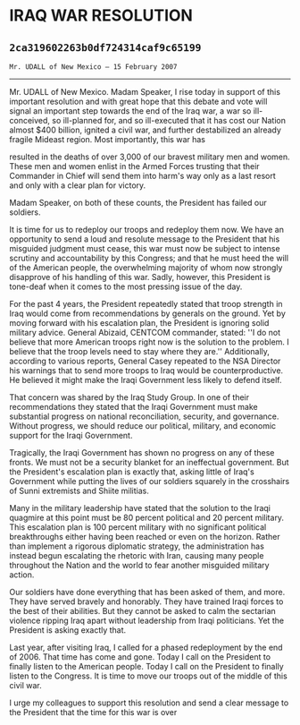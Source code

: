 # IRAQ WAR RESOLUTION
## `2ca319602263b0df724314caf9c65199`
`Mr. UDALL of New Mexico — 15 February 2007`

---


Mr. UDALL of New Mexico. Madam Speaker, I rise today in support of 
this important resolution and with great hope that this debate and vote 
will signal an important step towards the end of the Iraq war, a war so 
ill-conceived, so ill-planned for, and so ill-executed that it has cost 
our Nation almost $400 billion, ignited a civil war, and further 
destabilized an already fragile Mideast region. Most importantly, this 
war has


resulted in the deaths of over 3,000 of our bravest military men and 
women. These men and women enlist in the Armed Forces trusting that 
their Commander in Chief will send them into harm's way only as a last 
resort and only with a clear plan for victory.

Madam Speaker, on both of these counts, the President has failed our 
soldiers.

It is time for us to redeploy our troops and redeploy them now. We 
have an opportunity to send a loud and resolute message to the 
President that his misguided judgment must cease, this war must now be 
subject to intense scrutiny and accountability by this Congress; and 
that he must heed the will of the American people, the overwhelming 
majority of whom now strongly disapprove of his handling of this war. 
Sadly, however, this President is tone-deaf when it comes to the most 
pressing issue of the day.

For the past 4 years, the President repeatedly stated that troop 
strength in Iraq would come from recommendations by generals on the 
ground. Yet by moving forward with his escalation plan, the President 
is ignoring solid military advice. General Abizaid, CENTCOM commander, 
stated: ''I do not believe that more American troops right now is the 
solution to the problem. I believe that the troop levels need to stay 
where they are.'' Additionally, according to various reports, General 
Casey repeated to the NSA Director his warnings that to send more 
troops to Iraq would be counterproductive. He believed it might make 
the Iraqi Government less likely to defend itself.

That concern was shared by the Iraq Study Group. In one of their 
recommendations they stated that the Iraqi Government must make 
substantial progress on national reconciliation, security, and 
governance. Without progress, we should reduce our political, military, 
and economic support for the Iraqi Government.

Tragically, the Iraqi Government has shown no progress on any of 
these fronts. We must not be a security blanket for an ineffectual 
government. But the President's escalation plan is exactly that, asking 
little of Iraq's Government while putting the lives of our soldiers 
squarely in the crosshairs of Sunni extremists and Shiite militias.

Many in the military leadership have stated that the solution to the 
Iraqi quagmire at this point must be 80 percent political and 20 
percent military. This escalation plan is 100 percent military with no 
significant political breakthroughs either having been reached or even 
on the horizon. Rather than implement a rigorous diplomatic strategy, 
the administration has instead begun escalating the rhetoric with Iran, 
causing many people throughout the Nation and the world to fear another 
misguided military action.

Our soldiers have done everything that has been asked of them, and 
more. They have served bravely and honorably. They have trained Iraqi 
forces to the best of their abilities. But they cannot be asked to calm 
the sectarian violence ripping Iraq apart without leadership from Iraqi 
politicians. Yet the President is asking exactly that.

Last year, after visiting Iraq, I called for a phased redeployment by 
the end of 2006. That time has come and gone. Today I call on the 
President to finally listen to the American people. Today I call on the 
President to finally listen to the Congress. It is time to move our 
troops out of the middle of this civil war.

I urge my colleagues to support this resolution and send a clear 
message to the President that the time for this war is over